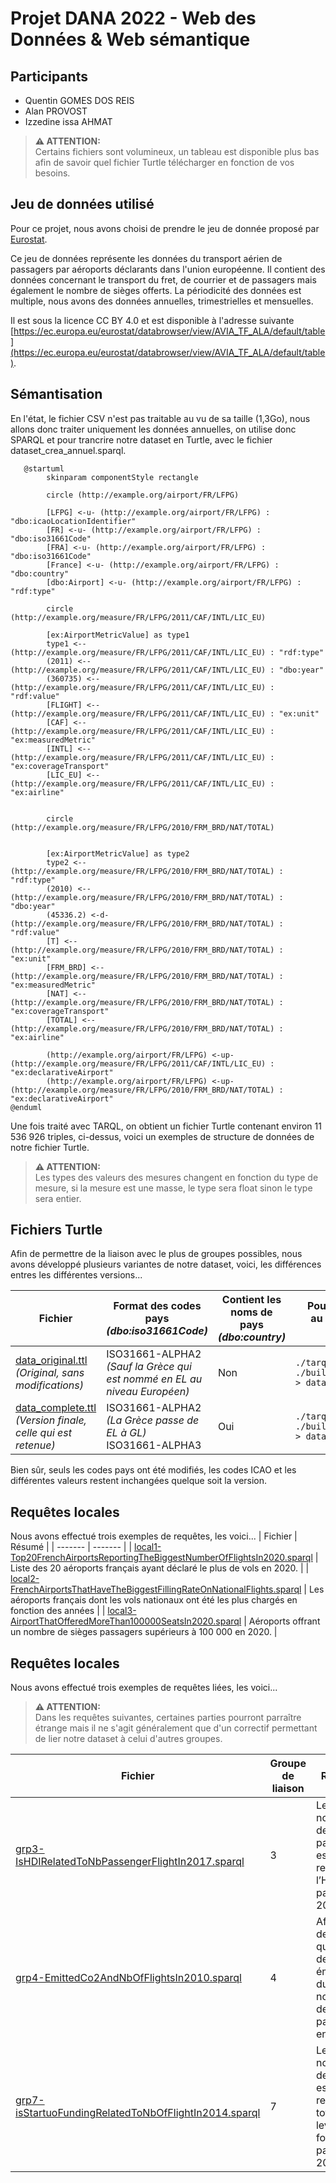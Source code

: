 # Projet DANA 2022 - Web des Données & Web sémantique

## Participants
- Quentin GOMES DOS REIS
- Alan PROVOST
- Izzedine issa AHMAT

> **:warning: ATTENTION:**\
>  Certains fichiers sont volumineux, un tableau est disponible plus bas afin de savoir quel fichier Turtle télécharger en fonction de vos besoins. 

## Jeu de données utilisé
Pour ce projet, nous avons choisi de prendre le jeu de donnée proposé par [Eurostat](https://ec.europa.eu/eurostat/fr/).

Ce jeu de données représente les données du transport aérien de passagers par aéroports déclarants dans l'union européenne.
Il contient des données concernant le transport du fret, de courrier et de passagers mais également le nombre de sièges offerts.
La périodicité des données est multiple, nous avons des données annuelles, trimestrielles et mensuelles.

Il est sous la licence CC BY 4.0 et est disponible à l'adresse suivante [https://ec.europa.eu/eurostat/databrowser/view/AVIA_TF_ALA/default/table](https://ec.europa.eu/eurostat/databrowser/view/AVIA_TF_ALA/default/table).

## Sémantisation
En l'état, le fichier CSV n'est pas traitable au vu de sa taille (1,3Go), nous allons donc traiter uniquement les données annuelles, on utilise donc SPARQL et pour trancrire notre dataset en Turtle, avec le fichier dataset_crea_annuel.sparql.

```plantuml
   @startuml
        skinparam componentStyle rectangle

        circle (http://example.org/airport/FR/LFPG)

        [LFPG] <-u- (http://example.org/airport/FR/LFPG) : "dbo:icaoLocationIdentifier"
        [FR] <-u- (http://example.org/airport/FR/LFPG) : "dbo:iso31661Code"
        [FRA] <-u- (http://example.org/airport/FR/LFPG) : "dbo:iso31661Code"
        [France] <-u- (http://example.org/airport/FR/LFPG) : "dbo:country"
        [dbo:Airport] <-u- (http://example.org/airport/FR/LFPG) : "rdf:type"

        circle (http://example.org/measure/FR/LFPG/2011/CAF/INTL/LIC_EU)

        [ex:AirportMetricValue] as type1
        type1 <-- (http://example.org/measure/FR/LFPG/2011/CAF/INTL/LIC_EU) : "rdf:type"
        (2011) <-- (http://example.org/measure/FR/LFPG/2011/CAF/INTL/LIC_EU) : "dbo:year"
        (360735) <-- (http://example.org/measure/FR/LFPG/2011/CAF/INTL/LIC_EU) : "rdf:value"
        [FLIGHT] <-- (http://example.org/measure/FR/LFPG/2011/CAF/INTL/LIC_EU) : "ex:unit"
        [CAF] <-- (http://example.org/measure/FR/LFPG/2011/CAF/INTL/LIC_EU) : "ex:measuredMetric"
        [INTL] <-- (http://example.org/measure/FR/LFPG/2011/CAF/INTL/LIC_EU) : "ex:coverageTransport"
        [LIC_EU] <-- (http://example.org/measure/FR/LFPG/2011/CAF/INTL/LIC_EU) : "ex:airline"


        circle (http://example.org/measure/FR/LFPG/2010/FRM_BRD/NAT/TOTAL)


        [ex:AirportMetricValue] as type2
        type2 <-- (http://example.org/measure/FR/LFPG/2010/FRM_BRD/NAT/TOTAL) : "rdf:type"
        (2010) <-- (http://example.org/measure/FR/LFPG/2010/FRM_BRD/NAT/TOTAL) : "dbo:year"
        (45336.2) <-d- (http://example.org/measure/FR/LFPG/2010/FRM_BRD/NAT/TOTAL) : "rdf:value"
        [T] <-- (http://example.org/measure/FR/LFPG/2010/FRM_BRD/NAT/TOTAL) : "ex:unit"
        [FRM_BRD] <-- (http://example.org/measure/FR/LFPG/2010/FRM_BRD/NAT/TOTAL) : "ex:measuredMetric"
        [NAT] <-- (http://example.org/measure/FR/LFPG/2010/FRM_BRD/NAT/TOTAL) : "ex:coverageTransport"
        [TOTAL] <-- (http://example.org/measure/FR/LFPG/2010/FRM_BRD/NAT/TOTAL) : "ex:airline"

        (http://example.org/airport/FR/LFPG) <-up- (http://example.org/measure/FR/LFPG/2011/CAF/INTL/LIC_EU) : "ex:declarativeAirport"
        (http://example.org/airport/FR/LFPG) <-up- (http://example.org/measure/FR/LFPG/2010/FRM_BRD/NAT/TOTAL) : "ex:declarativeAirport"
@enduml
```

Une fois traité avec TARQL, on obtient un fichier Turtle contenant environ 11 536 926 triples, ci-dessus, voici un exemples de structure de données de notre fichier Turtle.

> **:warning: ATTENTION:**\
>  Les types des valeurs des mesures changent en fonction du type de mesure, si la mesure est une masse, le type sera float sinon le type sera entier. 


## Fichiers Turtle

Afin de permettre de la liaison avec le plus de groupes possibles, nous avons développé plusieurs variantes de notre dataset, voici, les différences entres les différentes versions...

| Fichier     | Format des codes pays <br> *(dbo:iso31661Code)*| Contient les noms de pays <br> *(dbo:country)* | Pour commande pour "re-compiler " <br> au format Turtle depuis la racine du projet |
| ----------- | ---------------------------------------------- | ---------------------------------------------- | ---------------------------------------------------------------------------------- |
| [data_original.ttl](https://gitlab.univ-nantes.fr/E192263G/semantic-project/-/blob/main/dataset/data_original.ttl) <br> *(Original, sans modifications)* | ISO31661-ALPHA2 <br> *(Sauf la Grèce qui est nommé en EL au niveau Européen)*  | Non | ```./tarql-1.2/bin/tarql --dedup 10000000  ./build/dataset_creation_original.sparql > dataset/data_original.ttl``` |
| [data_complete.ttl](https://gitlab.univ-nantes.fr/E192263G/semantic-project/-/blob/main/dataset/data_complete.ttl)  <br> *(Version finale, celle qui est retenue)* |  ISO31661-ALPHA2 *(La Grèce passe de EL à GL)* <br> ISO31661-ALPHA3 | Oui | ```./tarql-1.2/bin/tarql --dedup 10000000  ./build/dataset_creation_complete.sparql > dataset/data_complete.ttl``` |

Bien sûr, seuls les codes pays ont été modifiés, les codes ICAO et les différentes valeurs restent inchangées quelque soit la version.


## Requêtes locales

Nous avons effectué trois exemples de requêtes, les voici...
| Fichier | Résumé  |
| ------- | ------- | 
| [local1-Top20FrenchAirportsReportingTheBiggestNumberOfFlightsIn2020.sparql](https://gitlab.univ-nantes.fr/E192263G/semantic-project/-/blob/main/requests/local/local1-Top20FrenchAirportsReportingTheBiggestNumberOfFlightsIn2020.sparql) | Liste des 20 aéroports français ayant déclaré le plus de vols en 2020. |
| [local2-FrenchAirportsThatHaveTheBiggestFillingRateOnNationalFlights.sparql](https://gitlab.univ-nantes.fr/E192263G/semantic-project/-/blob/main/requests/local/local2-FrenchAirportsThatHaveTheBiggestFillingRateOnNationalFlights.sparql) | Les aéroports français dont les vols nationaux ont été les plus chargés en fonction des années |
| [local3-AirportThatOfferedMoreThan100000SeatsIn2020.sparql](https://gitlab.univ-nantes.fr/E192263G/semantic-project/-/blob/main/requests/local/local3-AirportThatOfferedMoreThan100000SeatsIn2020.sparql) | Aéroports offrant un nombre de sièges passagers supérieurs à 100 000 en 2020. |


## Requêtes locales

Nous avons effectué trois exemples de requêtes liées, les voici...

> **:warning: ATTENTION:**\
>  Dans les requêtes suivantes, certaines parties pourront parraître étrange mais il ne s'agit généralement que d'un correctif permettant de lier notre dataset à celui d'autres groupes.


| Fichier | Groupe de liaison | Résumé |
| ------- | ----------------- | ------ | 
| [grp3-IsHDIRelatedToNbPassengerFlightIn2017.sparql](https://gitlab.univ-nantes.fr/E192263G/semantic-project/-/blob/main/requests/linked/grp3-IsHDIRelatedToNbPassengerFlightIn2017.sparql) | 3 | Le nombre de vols de passagers est-il relatif à l’HDI d’un pays en 2017 ? |
| [grp4-EmittedCo2AndNbOfFlightsIn2010.sparql](https://gitlab.univ-nantes.fr/E192263G/semantic-project/-/blob/main/requests/linked/grp4-EmittedCo2AndNbOfFlightsIn2010.sparql) | 4 |Affichage de la quantité de Co2 émise et du nombre de vols par pays en 2010 |
| [grp7-isStartuoFundingRelatedToNbOfFlightIn2014.sparql](https://gitlab.univ-nantes.fr/E192263G/semantic-project/-/blob/main/requests/linked/grp7-isStartuoFundingRelatedToNbOfFlightIn2014.sparql) | 7 | Le nombre de vols est-il relatif au total des levées de fonds par pays en 2014 ? |
